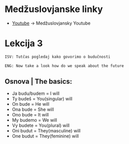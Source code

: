 # Medžuslovjanske linky

- [Youtube](https://www.youtube.com/@interslavicofficial) -> Medžuslovjansky Youtube

# Lekcija 3

```sh
ISV: Tutčas pogledaj kako govorimo o budučnosti
```

```sh
ENG: Now take a look how do we speak about the future
```

## Osnova | The basics:

- Ja budu/budem = I will
- Ty budeš = You(singular) will
- On bude = He will
- Ona bude = She will
- Ono bude = It will
- My budemo = We will
- Vy budete = You(plural) will
- Oni budut = They(masculine) will
- One budut = They(feminine) will